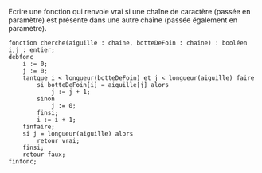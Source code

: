 Ecrire une fonction qui renvoie vrai si une chaîne de caractère (passée en paramètre) est présente dans une autre chaîne (passée également en paramètre).

```
fonction cherche(aiguille : chaine, botteDeFoin : chaine) : booléen
i,j : entier;
debfonc
    i := 0;
    j := 0;
    tantque i < longueur(botteDeFoin) et j < longueur(aiguille) faire
        si botteDeFoin[i] = aiguille[j] alors
            j := j + 1;
        sinon
            j := 0;
        finsi;
        i := i + 1;
    finfaire;
    si j = longueur(aiguille) alors
        retour vrai;
    finsi;
    retour faux;
finfonc;
```
